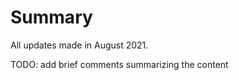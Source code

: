Summary
===============================

All updates made in August 2021.

TODO: add brief comments summarizing the content
